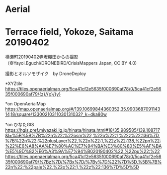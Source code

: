 # Aerial
# Terrace field, Yokoze, Saitama 20190402

横瀬町20190402寺坂棚田からの撮影（©Yayoi.Eguchi/DRONEBIRD/CrisisMappers Japan, CC BY 4.0)

撮影とオルソモザイク　by DroneDeploy　

*XYZtile
https://tiles.openaerialmap.org/5ca41cf2e5635f000690af78/0/5ca41cf2e5635f000690af79/{z}/{x}/{y}


*on OpenAerialMap
https://map.openaerialmap.org/#/139.10699844360352,35.990368709114314,18/square/13300210311030131032?_k=dka80w


*on ひなたGIS
https://hgis.pref.miyazaki.lg.jp/hinata/hinata.html#18/35.989585/139.108717&l=%5B%5B%7B%22n%22:%22osm%22,%22o%22:1,%22z%22:136%7D,%7B%22n%22:%22plusLayer%22,%22o%22:1,%22z%22:138,%22pn%22:%22%E6%A8%AA%E7%80%AC%E7%94%BA%E3%80%80%E5%AF%BA%E5%9D%82%E6%A3%9A%E7%94%B020190402%22,%22pu%22:%22https://tiles.openaerialmap.org/5ca41cf2e5635f000690af78/0/5ca41cf2e5635f000690af79/%7Bz%7D/%7Bx%7D/%7By%7D%22%7D%5D,%5B%7B%22n%22:%22pale%22,%22o%22:1,%22z%22:136%7D%5D%5D
